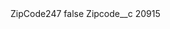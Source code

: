 <?xml version="1.0" encoding="UTF-8"?>
<CustomMetadata xmlns="http://soap.sforce.com/2006/04/metadata" xmlns:xsi="http://www.w3.org/2001/XMLSchema-instance" xmlns:xsd="http://www.w3.org/2001/XMLSchema">
    <label>ZipCode247</label>
    <protected>false</protected>
    <values>
        <field>Zipcode__c</field>
        <value xsi:type="xsd:string">20915</value>
    </values>
</CustomMetadata>
